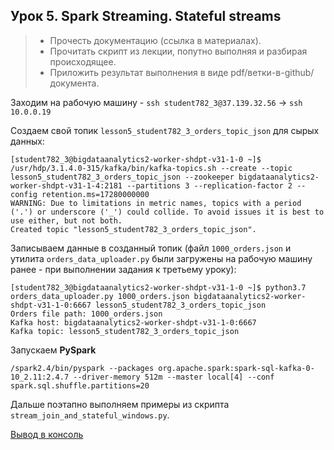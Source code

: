 ## Урок 5. Spark Streaming. Stateful streams
> - Прочесть документацию (ссылка в материалах).
> - Прочитать скрипт из лекции, попутно выполняя и разбирая происходящее.
> - Приложить результат выполнения в виде pdf/ветки-в-github/документа.

Заходим на рабочую машину - `ssh student782_3@37.139.32.56` -> `ssh 10.0.0.19`

Создаем свой топик `lesson5_student782_3_orders_topic_json` для сырых данных:

    [student782_3@bigdataanalytics2-worker-shdpt-v31-1-0 ~]$ /usr/hdp/3.1.4.0-315/kafka/bin/kafka-topics.sh --create --topic lesson5_student782_3_orders_topic_json --zookeeper bigdataanalytics2-worker-shdpt-v31-1-4:2181 --partitions 3 --replication-factor 2 --config retention.ms=17280000000
    WARNING: Due to limitations in metric names, topics with a period ('.') or underscore ('_') could collide. To avoid issues it is best to use either, but not both.
    Created topic "lesson5_student782_3_orders_topic_json".

Записываем данные в созданный топик (файл `1000_orders.json` и утилита `orders_data_uploader.py` были загружены на рабочую машину ранее - при выполнении задания к третьему уроку):

    [student782_3@bigdataanalytics2-worker-shdpt-v31-1-0 ~]$ python3.7 orders_data_uploader.py 1000_orders.json bigdataanalytics2-worker-shdpt-v31-1-0:6667 lesson5_student782_3_orders_topic_json
    Orders file path: 1000_orders.json
    Kafka host: bigdataanalytics2-worker-shdpt-v31-1-0:6667
    Kafka topic: lesson5_student782_3_orders_topic_json

Запускаем **PySpark**
    
    /spark2.4/bin/pyspark --packages org.apache.spark:spark-sql-kafka-0-10_2.11:2.4.7 --driver-memory 512m --master local[4] --conf spark.sql.shuffle.partitions=20

Дальше поэтапно выполняем примеры из скрипта `stream_join_and_stateful_windows.py`. 

[Вывод в консоль](https://github.com/bostspb/streaming/blob/master/lesson05/stdout_console.txt)